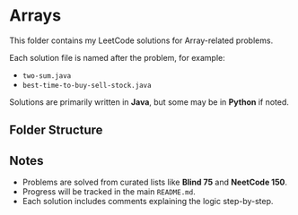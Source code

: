 # Arrays

This folder contains my LeetCode solutions for Array-related problems.  

Each solution file is named after the problem, for example:  
- `two-sum.java`  
- `best-time-to-buy-sell-stock.java`  

Solutions are primarily written in **Java**, but some may be in **Python** if noted.  

## Folder Structure

## Notes
- Problems are solved from curated lists like **Blind 75** and **NeetCode 150**.  
- Progress will be tracked in the main `README.md`.  
- Each solution includes comments explaining the logic step-by-step.
